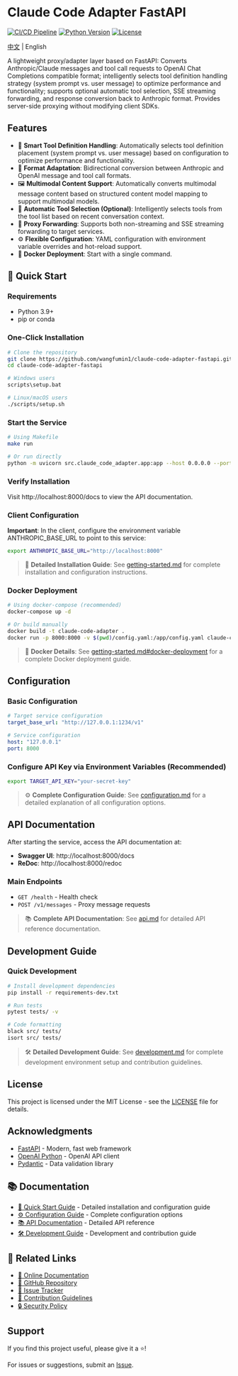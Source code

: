 # Claude Code Adapter FastAPI

[![CI/CD Pipeline](https://github.com/wangfumin1/claude-code-adapter-fastapi/actions/workflows/ci.yml/badge.svg)](https://github.com/wangfumin1/claude-code-adapter-fastapi/actions/workflows/ci.yml)
[![Python Version](https://img.shields.io/badge/python-3.9%2B-blue.svg)](https://www.python.org/downloads/)
[![License](https://img.shields.io/badge/license-MIT-green.svg)](LICENSE)

[中文](/README.md) | English

A lightweight proxy/adapter layer based on FastAPI: Converts Anthropic/Claude messages and tool call requests to OpenAI Chat Completions compatible format; intelligently selects tool definition handling strategy (system prompt vs. user message) to optimize performance and functionality; supports optional automatic tool selection, SSE streaming forwarding, and response conversion back to Anthropic format. Provides server-side proxying without modifying client SDKs.

## Features

- 🔧 **Smart Tool Definition Handling**: Automatically selects tool definition placement (system prompt vs. user message) based on configuration to optimize performance and functionality.
- 🔄 **Format Adaptation**: Bidirectional conversion between Anthropic and OpenAI message and tool call formats.
- 🖼️ **Multimodal Content Support**: Automatically converts multimodal message content based on structured content model mapping to support multimodal models.
- 🧠 **Automatic Tool Selection (Optional)**: Intelligently selects tools from the tool list based on recent conversation context.
- 📡 **Proxy Forwarding**: Supports both non-streaming and SSE streaming forwarding to target services.
- ⚙️ **Flexible Configuration**: YAML configuration with environment variable overrides and hot-reload support.
- 🐳 **Docker Deployment**: Start with a single command.

## 🚀 Quick Start

### Requirements

- Python 3.9+
- pip or conda

### One-Click Installation

```bash
# Clone the repository
git clone https://github.com/wangfumin1/claude-code-adapter-fastapi.git
cd claude-code-adapter-fastapi

# Windows users
scripts\setup.bat

# Linux/macOS users
./scripts/setup.sh
```

### Start the Service

```bash
# Using Makefile
make run

# Or run directly
python -m uvicorn src.claude_code_adapter.app:app --host 0.0.0.0 --port 8000
```

### Verify Installation

Visit http://localhost:8000/docs to view the API documentation.

### Client Configuration

**Important**: In the client, configure the environment variable ANTHROPIC_BASE_URL to point to this service:

```bash
export ANTHROPIC_BASE_URL="http://localhost:8000"
```

> 📖 **Detailed Installation Guide**: See [getting-started.md](getting-started.md) for complete installation and configuration instructions.

### Docker Deployment

```bash
# Using docker-compose (recommended)
docker-compose up -d

# Or build manually
docker build -t claude-code-adapter .
docker run -p 8000:8000 -v $(pwd)/config.yaml:/app/config.yaml claude-code-adapter
```

> 🐳 **Docker Details**: See [getting-started.md#docker-deployment](getting-started.md#docker-deployment) for a complete Docker deployment guide.

## Configuration

### Basic Configuration

```yaml
# Target service configuration
target_base_url: "http://127.0.0.1:1234/v1"

# Service configuration
host: "127.0.0.1"
port: 8000
```

### Configure API Key via Environment Variables (Recommended)

```bash
export TARGET_API_KEY="your-secret-key"
```

> ⚙️ **Complete Configuration Guide**: See [configuration.md](configuration.md) for a detailed explanation of all configuration options.

## API Documentation

After starting the service, access the API documentation at:

- **Swagger UI**: http://localhost:8000/docs
- **ReDoc**: http://localhost:8000/redoc

### Main Endpoints

- `GET /health` - Health check
- `POST /v1/messages` - Proxy message requests

> 📚 **Complete API Documentation**: See [api.md](api.md) for detailed API reference documentation.

## Development Guide

### Quick Development

```bash
# Install development dependencies
pip install -r requirements-dev.txt

# Run tests
pytest tests/ -v

# Code formatting
black src/ tests/
isort src/ tests/
```

> 🛠️ **Detailed Development Guide**: See [development.md](development.md) for complete development environment setup and contribution guidelines.

## License

This project is licensed under the MIT License - see the [LICENSE](LICENSE) file for details.

## Acknowledgments

- [FastAPI](https://fastapi.tiangolo.com/) - Modern, fast web framework
- [OpenAI Python](https://github.com/openai/openai-python) - OpenAI API client
- [Pydantic](https://pydantic-docs.helpmanual.io/) - Data validation library

## 📚 Documentation

- [🚀 Quick Start Guide](getting-started.md) - Detailed installation and configuration guide
- [⚙️ Configuration Guide](configuration.md) - Complete configuration options
- [📚 API Documentation](api.md) - Detailed API reference
- [🛠️ Development Guide](development.md) - Development and contribution guide

## 🔗 Related Links

- [📖 Online Documentation](https://wangfumin1.github.io/claude-code-adapter-fastapi)
- [🐙 GitHub Repository](https://github.com/wangfumin1/claude-code-adapter-fastapi)
- [🐛 Issue Tracker](https://github.com/wangfumin1/claude-code-adapter-fastapi/issues)
- [🤝 Contribution Guidelines](CONTRIBUTING.md)
- [🔒 Security Policy](SECURITY.md)

## Support

If you find this project useful, please give it a ⭐️!

For issues or suggestions, submit an [Issue](https://github.com/wangfumin1/claude-code-adapter-fastapi/issues).
